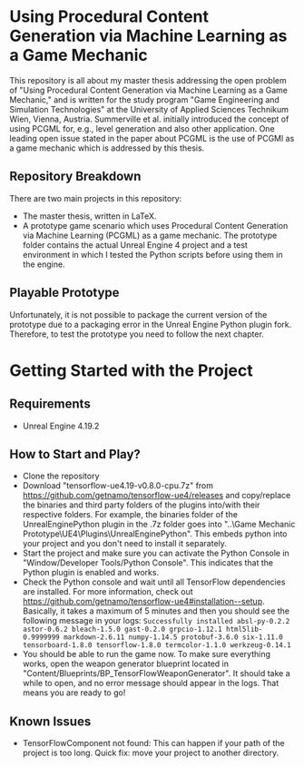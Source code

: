 # Using Procedural Content Generation via Machine Learning as a Game Mechanic
This repository is all about my master thesis addressing the open problem of "Using Procedural Content Generation via Machine Learning as a Game Mechanic," and is written for the study program "Game Engineering and Simulation Technologies" at the University of Applied Sciences Technikum Wien, Vienna, Austria.
Summerville et al. initially introduced the concept of using PCGML for, e.g., level generation and also other application. One leading open issue stated in the paper about PCGML is the use of PCGMl as a game mechanic which is addressed by this thesis.

## Repository Breakdown
There are two main projects in this repository:
- The master thesis, written in LaTeX.
- A prototype game scenario which uses Procedural Content Generation via Machine Learning (PCGML) as a game mechanic. The prototype folder contains the actual Unreal Engine 4 project and a test environment in which I tested the Python scripts before using them in the engine.

## Playable Prototype
Unfortunately, it is not possible to package the current version of the prototype due to a packaging error in the Unreal Engine Python plugin fork. Therefore, to test the prototype you need to follow the next chapter.

# Getting Started with the Project
## Requirements
- Unreal Engine 4.19.2

## How to Start and Play?
- Clone the repository
- Download "tensorflow-ue4.19-v0.8.0-cpu.7z" from https://github.com/getnamo/tensorflow-ue4/releases and copy/replace the binaries and third party folders of the plugins into/with their respective folders. For example, the binaries folder of the UnrealEnginePython plugin in the .7z folder goes into "..\Game Mechanic Prototype\UE4\Plugins\UnrealEnginePython". This embeds python into your project and you don't need to install it separately.
- Start the project and make sure you can activate the Python Console in "Window/Developer Tools/Python Console". This indicates that the Python plugin is enabled and works.
- Check the Python console and wait until all TensorFlow dependencies are installed. For more information, check out https://github.com/getnamo/tensorflow-ue4#installation--setup. Basically, it takes a maximum of 5 minutes and then you should see the following message in your logs: ```Successfully installed absl-py-0.2.2 astor-0.6.2 bleach-1.5.0 gast-0.2.0 grpcio-1.12.1 html5lib-0.9999999 markdown-2.6.11 numpy-1.14.5 protobuf-3.6.0 six-1.11.0 tensorboard-1.8.0 tensorflow-1.8.0 termcolor-1.1.0 werkzeug-0.14.1```
- You should be able to run the game now. To make sure everything works, open the weapon generator blueprint located in "Content/Blueprints/BP_TensorFlowWeaponGenerator". It should take a while to open, and no error message should appear in the logs. That means you are ready to go! 

## Known Issues
- TensorFlowComponent not found: This can happen if your path of the project is too long. Quick fix: move your project to another directory.
